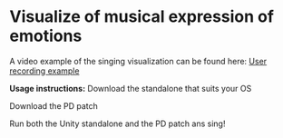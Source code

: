 # Visualize of musical expression of emotions

A video example of the singing visualization can be found here: 
[User recording example](https://youtu.be/0HGQ-WbimCk)

**Usage instructions:**
Download the standalone that suits your OS

Download the PD patch

Run both the Unity standalone and the PD patch ans sing!

